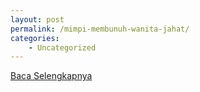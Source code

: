 ```yaml
---
layout: post
permalink: /mimpi-membunuh-wanita-jahat/
categories:
    - Uncategorized
---
```


[Baca Selengkapnya](/06)